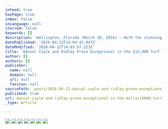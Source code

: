 ```yaml
---
inFeed: true
hasPage: true
inNav: false
inLanguage: null
starred: false
keywords: []
description: 'Wellington, Florida (March 30, 2016) – With the stunning equestrian estate of Tonkawa Farm as the stage, Week 12 of the Turf Tour welcomed some of Wellington’s top show jumping combinations as they battled it out on the turf in a number of divisions, from Young Horse classes and Schooling Jumpers to 1.30-1.35M classes and a challenging Grand Prix. Two days of nationally ranked show jumping were held March 23 and 25, 2016, as the second to last week of the 13-week circuit. With exceptional footing, gorgeous venues, a welcoming atmosphere, convenient scheduling, world-class amenities, and a range of competitors from amateurs to Olympians, the 2016 Turf Tour is setting new standards in show jumping competition.  Daniel Coyle, assistant to decorated Irish show jumper and Turf Tour regular Conor Swail, added a Grand Prix win to his 2016 resume aboard Ridley. One of only four other double clear rounds on the technical and competitive course, Coyle and the gelding owned by Susan & Ariel Grange of Lothlorien Farm blazed past the timers with all the rails in place in a jump off time of 40.963, almost three full seconds faster than the second place ride, Marie Hecart with Starlight. Leslie Howard and Up & Blue Chapelle finished third with a time of 43.666, while Brianne Goutal and Rebeca Ls rounded out the double clear rounds with a time of 45.827. The course, which featured a number of tricky distances, spectacular jumps, and near perfect grass footing, was host to quite a few top names over the course of the day including Olympic Gold Medalist Ben Maher, Candice King, Lauren Hough, and Paul O’Shea.'
datePublished: '2016-04-12T14:04:42.047Z'
dateModified: '2016-04-12T14:03:57.323Z'
title: 'Daniel Coyle and Ridley Prove Exceptional in the $15,000 Turf Tour Grand Prix at Tonkawa Farm'
author: []
authors: []
publisher:
  name: null
  domain: null
  url: null
  favicon: null
sourcePath: _posts/2016-04-12-daniel-coyle-and-ridley-prove-exceptional-in-the-dollar15000-tur.md
published: true
url: daniel-coyle-and-ridley-prove-exceptional-in-the-dollar15000-tur/index.html
_type: Article

---
```

![](https://the-grid-user-content.s3-us-west-2.amazonaws.com/621fbc59-1b7b-46b1-a79a-e0ea478ddec8.jpg)
![](https://the-grid-user-content.s3-us-west-2.amazonaws.com/0fd209ef-4b2c-4711-b3dd-b1be516a2dac.jpg)
![](https://the-grid-user-content.s3-us-west-2.amazonaws.com/a64d4640-12e7-47a7-92a2-49785f7317fc.jpg)
![](https://the-grid-user-content.s3-us-west-2.amazonaws.com/3a23e107-1f1a-4676-8432-111f940b8e0c.jpg)
![](https://the-grid-user-content.s3-us-west-2.amazonaws.com/152b6713-0625-4c17-a810-0a1976c4c623.jpg)
![](https://the-grid-user-content.s3-us-west-2.amazonaws.com/74ffb33b-d2aa-4d24-bed0-cc16a1061a07.jpg)
![](https://the-grid-user-content.s3-us-west-2.amazonaws.com/bb4db596-6902-41e6-8af8-9934d4216a16.jpg)